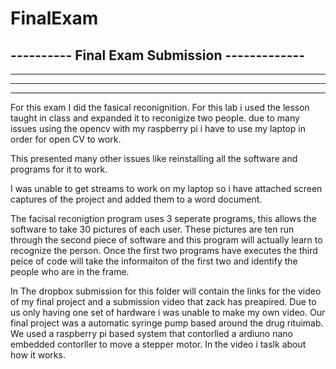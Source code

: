 # FinalExam
----------  Final Exam Submission -------------
----
----
----
----

For this exam I did the fasical reconignition. For this lab i used the lesson taught in class and expanded it to reconigize two people.
due to many issues using the opencv with my raspberry pi i have to use my laptop in order for open CV to work.

This presented many other issues like reinstalling all the software and programs for it to work. 

I was unable to get streams to work on my laptop so i have attached screen captures of the project and added them to a word document.

The facisal reconigtion program uses 3 seperate programs, this allows the software to take 30 pictures of each user. These pictures are ten run through the second piece of software and this program will actually learn to recognize the person. Once the first two programs have executes the third peice of code will take the informaiton of the first two and identify the people who are in the frame. 

In The dropbox submission for this folder will contain the links for the video of my final project and a submission video that zack has preapired. Due to us only having one set of hardware i was unable to make my own video. Our final project was a automatic syringe pump based around the drug rituimab. We used a raspberry pi based system that contorlled a ardiuno nano embedded contorller to move a stepper motor. In the video i taslk about how it works.

